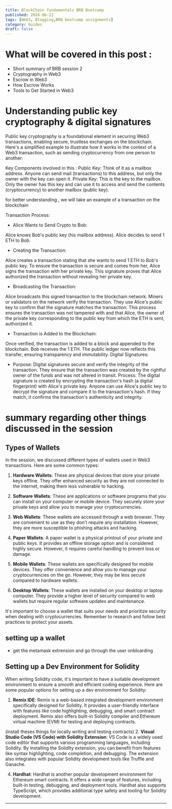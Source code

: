 ```yaml
---
title: BlockChain fundamentals BRB Bootcamp
published: 2024-06-22
tags: [Web3, Blogging,BRB bootcamp assignments]
category: Guides
draft: false
---
```

# What will be covered in this post :
- Short summary of BRB session 2
- Cryptography in Web3
- Escrow in Web3
- How Escrow Works
- Tools to Get Started in Web3

 # Understanding public key cryptography & digital signatures

Public key cryptography is a foundational element in securing Web3 transactions, enabling secure, trustless exchanges on the blockchain. Here's a simplified example to illustrate how it works in the context of a Web3 transaction, such as sending cryptocurrency from one person to another:

Key Components involved in this :
Public Key: Think of it as a mailbox address. Anyone can send mail (transactions) to this address, but only the owner with the key can open it.
Private Key: This is the key to the mailbox. Only the owner has this key and can use it to access and send the contents (cryptocurrency) to another mailbox (public key).

 for better understanding , we will take an example of a transaction on the blockchain

Transaction Process:
- Alice Wants to Send Crypto to Bob:

Alice knows Bob's public key (his mailbox address).
Alice decides to send 1 ETH to Bob.
- Creating the Transaction:

Alice creates a transaction stating that she wants to send 1 ETH to Bob's public key.
To ensure the transaction is secure and comes from her, Alice signs the transaction with her private key. This signature proves that Alice authorized the transaction without revealing her private key.
- Broadcasting the Transaction:

Alice broadcasts this signed transaction to the blockchain network.
Miners or validators on the network verify the transaction. They use Alice's public key to confirm that the signature matches the transaction. This process ensures the transaction was not tampered with and that Alice, the owner of the private key corresponding to the public key from which the ETH is sent, authorized it.
- Transaction is Added to the Blockchain:

Once verified, the transaction is added to a block and appended to the blockchain.
Bob receives the 1 ETH. The public ledger now reflects this transfer, ensuring transparency and immutability.
Digital Signatures:

- Purpose: Digital signatures secure and verify the integrity of the transaction. They ensure that the transaction was created by the rightful owner of the funds and was not altered in transit.
Process: The digital signature is created by encrypting the transaction's hash (a digital fingerprint) with Alice's private key. Anyone can use Alice's public key to decrypt the signature and compare it to the transaction's hash. If they match, it confirms the transaction's authenticity and integrity.

# summary regarding other  things discussed in the session 

## Types of Wallets

In the session, we discussed different types of wallets used in Web3 transactions. Here are some common types:

1. **Hardware Wallets**: These are physical devices that store your private keys offline. They offer enhanced security as they are not connected to the internet, making them less vulnerable to hacking.

2. **Software Wallets**: These are applications or software programs that you can install on your computer or mobile device. They securely store your private keys and allow you to manage your cryptocurrencies.

3. **Web Wallets**: These wallets are accessed through a web browser. They are convenient to use as they don't require any installation. However, they are more susceptible to phishing attacks and hacking.

4. **Paper Wallets**: A paper wallet is a physical printout of your private and public keys. It provides an offline storage option and is considered highly secure. However, it requires careful handling to prevent loss or damage.

5. **Mobile Wallets**: These wallets are specifically designed for mobile devices. They offer convenience and allow you to manage your cryptocurrencies on the go. However, they may be less secure compared to hardware wallets.

6. **Desktop Wallets**: These wallets are installed on your desktop or laptop computer. They provide a higher level of security compared to web wallets but require regular software updates and maintenance.

It's important to choose a wallet that suits your needs and prioritize security when dealing with cryptocurrencies. Remember to research and follow best practices to protect your assets.

## setting up a wallet 
- get the metamask extrension and go through the user onbloarding 


## Setting up a Dev Environment for Solidity

When writing Solidity code, it's important to have a suitable development environment to ensure a smooth and efficient coding experience. Here are some popular options for setting up a dev environment for Solidity:

1. **Remix IDE**: Remix is a web-based integrated development environment specifically designed for Solidity. It provides a user-friendly interface with features like code highlighting, debugging, and smart contract deployment. Remix also offers built-in Solidity compiler and Ethereum virtual machine (EVM) for testing and deploying contracts.

  (install theses things for locally writing and testing contracts)
2. **Visual Studio Code (VS Code) with Solidity Extension**: VS Code is a widely used code editor that supports various programming languages, including Solidity. By installing the Solidity extension, you can benefit from features like syntax highlighting, code completion, and debugging. The extension also integrates with popular Solidity development tools like Truffle and Ganache.

4. **Hardhat**: Hardhat is another popular development environment for Ethereum smart contracts. It offers a wide range of features, including built-in testing, debugging, and deployment tools. Hardhat also supports TypeScript, which provides additional type safety and tooling for Solidity development.




---